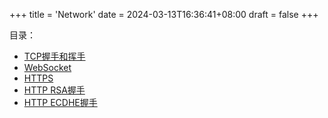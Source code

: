 +++
title = 'Network'
date = 2024-03-13T16:36:41+08:00
draft = false
+++

目录：
+ [TCP握手和挥手](/cs/network/handwave)
+ [WebSocket](/cs/network/websocket)
+ [HTTPS](/cs/network/https)
+ [HTTP RSA握手](/cs/network/https-rsa)
+ [HTTP ECDHE握手](/cs/network/https-ecdhe)